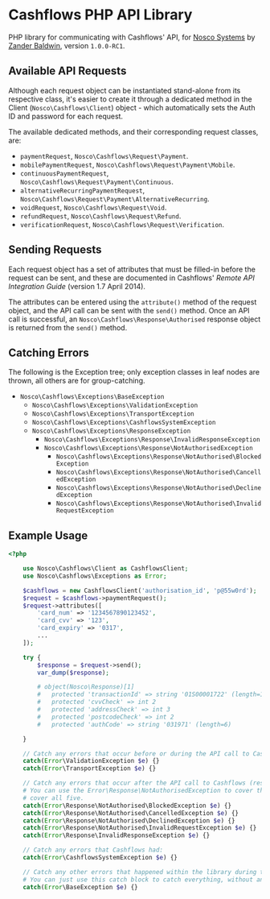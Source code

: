 Cashflows PHP API Library
=========================

PHP library for communicating with Cashflows' API, for [Nosco Systems](https://noscosystems.com) by [Zander Baldwin](https://github.com/mynameiszanders), version `1.0.0-RC1`.

Available API Requests
----------------------

Although each request object can be instantiated stand-alone from its respective class, it's easier to create it through
a dedicated method in the Client (`Nosco\Cashflows\Client`) object - which automatically sets the Auth ID and password
for each request.

The available dedicated methods, and their corresponding request classes, are:

- `paymentRequest`, `Nosco\Cashflows\Request\Payment`.
- `mobilePaymentRequest`, `Nosco\Cashflows\Request\Payment\Mobile`.
- `continuousPaymentRequest`, `Nosco\Cashflows\Request\Payment\Continuous`.
- `alternativeRecurringPaymentRequest`, `Nosco\Cashflows\Request\Payment\AlternativeRecurring`.
- `voidRequest`, `Nosco\Cashflows\Request\Void`.
- `refundRequest`, `Nosco\Cashflows\Request\Refund`.
- `verificationRequest`, `Nosco\Cashflows\Request\Verification`.

Sending Requests
----------------

Each request object has a set of attributes that must be filled-in before the request can be sent, and these are
documented in Cashflows' *Remote API Integration Guide* (version 1.7 April 2014).

The attributes can be entered using the `attribute()` method of the request object, and the API call can be sent with
the `send()` method. Once an API call is successful, an `Nosco\Cashflows\Response\Authorised` response object is
returned from the `send()` method.

Catching Errors
---------------

The following is the Exception tree; only exception classes in leaf nodes are thrown, all others are for group-catching.

- `Nosco\Cashflows\Exceptions\BaseException`
  - `Nosco\Cashflows\Exceptions\ValidationException`
  - `Nosco\Cashflows\Exceptions\TransportException`
  - `Nosco\Cashflows\Exceptions\CashflowsSystemException`
  - `Nosco\Cashflows\Exceptions\ResponseException`
    - `Nosco\Cashflows\Exceptions\Response\InvalidResponseException`
    - `Nosco\Cashflows\Exceptions\Response\NotAuthorisedException`
      - `Nosco\Cashflows\Exceptions\Response\NotAuthorised\BlockedException`
      - `Nosco\Cashflows\Exceptions\Response\NotAuthorised\CancelledException`
      - `Nosco\Cashflows\Exceptions\Response\NotAuthorised\DeclinedException`
      - `Nosco\Cashflows\Exceptions\Response\NotAuthorised\InvalidRequestException`

Example Usage
-------------

```php
<?php

    use Nosco\Cashflows\Client as CashflowsClient;
    use Nosco\Cashflows\Exceptions as Error;

    $cashflows = new CashflowsClient('authorisation_id', 'p@55w0rd');
    $request = $cashflows->paymentRequest();
    $request->attributes([
        'card_num' => '1234567890123452',
        'card_cvv' => '123',
        'card_expiry' => '0317',
        ...
    ]);

    try {
        $response = $request->send();
        var_dump($response);

        # object(Nosco\Response)[1]
        #   protected 'transactionId' => string '01S00001722' (length=11)
        #   protected 'cvvCheck' => int 2
        #   protected 'addressCheck' => int 3
        #   protected 'postcodeCheck' => int 2
        #   protected 'authCode' => string '031971' (length=6)

    }

    // Catch any errors that occur before or during the API call to Cashflows (request exceptions):
    catch(Error\ValidationException $e) {}
    catch(Error\TransportException $e) {}

    // Catch any errors that occur after the API call to Cashflows (response exceptions):
    # You can use the Error\Response\NotAuthorisedException to cover the first four, or Error\ResponseException to
    # cover all five.
    catch(Error\Response\NotAuthorised\BlockedException $e) {}
    catch(Error\Response\NotAuthorised\CancelledException $e) {}
    catch(Error\Response\NotAuthorised\DeclinedException $e) {}
    catch(Error\Response\NotAuthorised\InvalidRequestException $e) {}
    catch(Error\Response\InvalidResponseException $e) {}

    // Catch any errors that Cashflows had:
    catch(Error\CashflowsSystemException $e) {}

    // Catch any other errors that happened within the library during the API call:
    # You can just use this catch block to catch everything, without any of the above catch blocks.
    catch(Error\BaseException $e) {}
```
